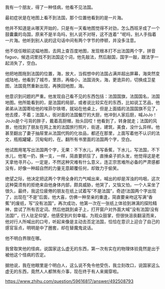 我有一个朋友，得了一种怪病，他看不见法国。 

最初症状是在地图上看不到法国，那个位置他看到的是一片海。 

他并不知道是从哪天开始的，只是有一天看地图觉得不对劲，怎么西班牙成了一个鼓囊囊的岛国，原来不是半岛吗，别人说不对呀，这不连着“ ”呢吗，别人手指着一片海。他听到别人说的这句话中间有两个字节的停顿，并没多注意。 

他不信任眼前这幅地图，去网上查百度地图，发现根本打不出法国两个字，拼音faguo，候选词里找不到法国这个词，他先敲法，然后敲国，国字一敲，跟法字一起消失了，空白。 

他把地图拖到法国的位置，海，放大，当假想中的法国占满并超出屏幕，海突然变成陆地，他看到了城市，里昂，再缩小，法国消失，海，更诡异的，切换成卫星图，法国竟然重新出现，再换回地图，海。 

他意识到问题的严重。他发现自己看不见的东西包括：法国国旗，法国国名，法国地图。他所能看到的，是法国的局部，或者说比较实在的东西，比如说工艺品，他弟弟从法国寄给他的埃菲尔铁塔，就站在他桌上，但是上面插的法国国旗不见了，他去摸，不着；法国人，街对面的法国餐厅的大厨，他冲到人家后厨，喊JoJo！JoJo是个弓背的胖子，戴着高厨帽，抬头回哎！他看到了，转身就走；法国的风景，他找到了朋友在网上发的法国旅行照片，街道，建筑，美食，没什么异样。他甚至翻出了妻子抽屉里从法国代购的化妆品，都还在那里，上面写着他不认识的法文，瓶瓶罐罐，沉甸甸的，在。翻所有书里面的法国两个字，空白。 

他试图用笔写出法国两个字，无果：不下水儿，再写香蕉，下水儿，写法国，不下水儿，他笔一扔，换一支，一样，简直要抓狂了，直捶桌子抓头发，他觉得这是老天拿他寻开心，一定是，不然这种灾难有什么意义，连正宗苦难所必备的严肃感都没有，好像一种超自然的力量无意颠覆任何，却致力于偷笑。 

绝望之际，他决定把这两个字用全身的力气喊出来，喊出的却是浑浊的呜咽，这次这种莫须有的拒绝来自他身体内部，颇具威胁，他哭了，又恼又怕，一个人呆坐了很久，最终，我这位疲倦的朋友在纸上试着写“不是法国”，奇迹!法国两个字出现了，出现在“不是”后面，他大喜，仿佛一种至亲的重逢，简直要亲吻这写满“香蕉”的废纸，写“没有法国”，再次成功，他第一次在一张纸上体验到淋漓的探险精神，尝试了所有否定词。然后他跳到桌子上，打开窗户对外面大喊“没有法国!没有法国!”，行人驻足仰望，他感受到片刻幸福，为观众鼓掌，但很快沮丧翻滚而来，他对行人所喊出的口号，听起来像是主动去否定法国，恰恰在意识上迎合了自己的感官盲点，明明是中了圈套，却在替魔鬼说话。 

他不明白界限在哪。 

我曾取笑他的怪病，说国家这么虚无的东西，第一次有实在的物理体验竟然是出于被他这个怪病的否定。 

据他说，我在他眼里是个明白人，这么说不免令他受伤，我立刻改口，说国家这么虚无的东西，竟然人人都煞有介事，现在终于有人来揭穿啦。

https://www.zhihu.com/question/59616817/answer/492508793

